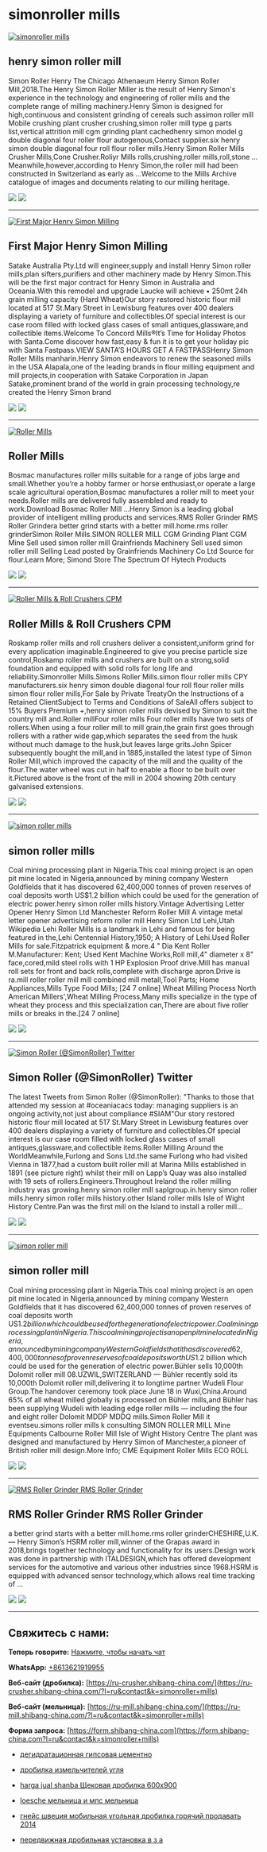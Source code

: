 # simonroller mills

<a href="https://swt.shibang-china.com/?l=ru&img&k=simonroller+mills" target="_blank">![simonroller mills](http://static.shibang-china.com/all-800x300/556.jpg)</a>

## henry simon roller mill
Simon Roller Henry The Chicago Athenaeum Henry Simon Roller Mill,2018.The Henry Simon Roller Miller is the result of Henry Simon's experience in the technology and engineering of roller mills and the complete range of milling machinery.Henry Simon is designed for high,continuous and consistent grinding of cereals such assimon roller mill Mobile crushing plant crusher crushing,simon roller mill type g parts list,vertical attrition mill cgm grinding plant cachedhenry simon model g double diagonal four roller flour autogenous,Contact supplier.six henry simon double diagonal four roll flour roller mills.Henry Simon Roller Mills Crusher Mills,Cone Crusher.Roliyr Mills rolls,crushing,roller mills,roll,stone … Meanwhile,however,according to Henry Simon,the roller mill had been constructed in Switzerland as early as …Welcome to the Mills Archive catalogue of images and documents relating to our milling heritage.


<a href="https://whatsapp.shibangsoft.com/WhatsApp.php" target="_blank" title="WhatsApp">![](http://static.shibang-china.com/icon/whatsapp.png)</a> <a href="https://swt.shibang-china.com/?l=ru&icon&k=simonroller+mills" target="_blank">![](http://static.shibang-china.com/icon/chat-ru.png)</a>

---

<a href="https://swt.shibang-china.com/?l=ru&img&k=simonroller+mills" target="_blank">![First Major Henry Simon Milling](http://static.shibang-china.com/all-800x300/1516.jpg)</a>

## First Major Henry Simon Milling
Satake Australia Pty.Ltd will engineer,supply and install Henry Simon roller mills,plan sifters,purifiers and other machinery made by Henry Simon.This will be the first major contract for Henry Simon in Australia and Oceania.With this remodel and upgrade Laucke will achieve • 250mt 24h grain milling capacity (Hard Wheat)Our story restored historic flour mill located at 517 St.Mary Street in Lewisburg features over 400 dealers displaying a variety of furniture and collectibles.Of special interest is our case room filled with locked glass cases of small antiques,glassware,and collectible items.Welcome To Concord Mills&#174;It’s Time for Holiday Photos with Santa.Come discover how fast,easy &amp; fun it is to get your holiday pic with Santa Fastpass.VIEW SANTA’S HOURS GET A FASTPASSHenry Simon Roller Mills manharin.Henry Simon endeavors to renew the seasoned mills in the USA Alapala,one of the leading brands in flour milling equipment and mill projects,in cooperation with Satake Corporation in Japan Satake,prominent brand of the world in grain processing technology,re created the Henry Simon brand


<a href="https://whatsapp.shibangsoft.com/WhatsApp.php" target="_blank" title="WhatsApp">![](http://static.shibang-china.com/icon/whatsapp.png)</a> <a href="https://swt.shibang-china.com/?l=ru&icon&k=simonroller+mills" target="_blank">![](http://static.shibang-china.com/icon/chat-ru.png)</a>

---

<a href="https://swt.shibang-china.com/?l=ru&img&k=simonroller+mills" target="_blank">![Roller Mills](http://static.shibang-china.com/all-800x300/311.jpg)</a>

## Roller Mills
Bosmac manufactures roller mills suitable for a range of jobs large and small.Whether you’re a hobby farmer or horse enthusiast,or operate a large scale agricultural operation,Bosmac manufactures a roller mill to meet your needs.Roller mills are delivered fully assembled and ready to work.Download Bosmac Roller Mill …Henry Simon is a leading global provider of intelligent milling products and services.RMS Roller Grinder RMS Roller Grindera better grind starts with a better mill.home.rms roller grinderSimon Roller Mills.SIMON ROLLER MILL CGM Grinding Plant CGM Mine Sell used simon roller mill Grainfriends Machinery Sell used simon roller mill Selling Lead posted by Grainfriends Machinery Co Ltd Source for flour.Learn More; Simond Store The Spectrum Of Hytech Products


<a href="https://whatsapp.shibangsoft.com/WhatsApp.php" target="_blank" title="WhatsApp">![](http://static.shibang-china.com/icon/whatsapp.png)</a> <a href="https://swt.shibang-china.com/?l=ru&icon&k=simonroller+mills" target="_blank">![](http://static.shibang-china.com/icon/chat-ru.png)</a>

---

<a href="https://swt.shibang-china.com/?l=ru&img&k=simonroller+mills" target="_blank">![Roller Mills &amp; Roll Crushers CPM](http://static.shibang-china.com/all-800x300/334.jpg)</a>

## Roller Mills &amp; Roll Crushers CPM
Roskamp roller mills and roll crushers deliver a consistent,uniform grind for every application imaginable.Engineered to give you precise particle size control,Roskamp roller mills and crushers are built on a strong,solid foundation and equipped with solid rolls for long life and reliability.Simonroller Mills.Simons Roller Mills.simon flour roller mills CPY manufacturers.six henry simon double diagonal four roll flour roller mills simon flour roller mills,For Sale by Private TreatyOn the Instructions of a Retained ClientSubject to Terms and Conditions of SaleAll offers subject to 15% Buyers Premium +,henry simon roller mills devised by Simon to suit the country mill and.Roller millFour roller mills Four roller mills have two sets of rollers.When using a four roller mill to mill grain,the grain first goes through rollers with a rather wide gap,which separates the seed from the husk without much damage to the husk,but leaves large grits.John Spicer subsequently bought the mill,and in 1885,installed the latest type of Simon Roller Mill,which improved the capacity of the mill and the quality of the flour.The water wheel was cut in half to enable a floor to be built over it.Pictured above is the front of the mill in 2004 showing 20th century galvanised extensions.


<a href="https://whatsapp.shibangsoft.com/WhatsApp.php" target="_blank" title="WhatsApp">![](http://static.shibang-china.com/icon/whatsapp.png)</a> <a href="https://swt.shibang-china.com/?l=ru&icon&k=simonroller+mills" target="_blank">![](http://static.shibang-china.com/icon/chat-ru.png)</a>

---

<a href="https://swt.shibang-china.com/?l=ru&img&k=simonroller+mills" target="_blank">![simon roller mills](http://static.shibang-china.com/all-800x300/831.jpg)</a>

## simon roller mills
Coal mining processing plant in Nigeria.This coal mining project is an open pit mine located in Nigeria,announced by mining company Western Goldfields that it has discovered 62,400,000 tonnes of proven reserves of coal deposits worth US$1.2 billion which could be used for the generation of electric power.henry simon roller mills history.Vintage Advertising Letter Opener Henry Simon Ltd Manchester Reform Roller Mill A vintage metal letter opener advertising reform roller mill Henry Simon Ltd Lehi,Utah Wikipedia Lehi Roller Mills is a landmark in Lehi and famous for being featured in the,Lehi Centennial History,1950; A History of Lehi.Used Roller Mills for sale.Fitzpatrick equipment &amp; more.4 &quot; Dia Kent Roller M.Manufacturer: Kent; Used Kent Machine Works,Roll mill,4&quot; diameter x 8&quot; face,cored,mild steel rolls with 1 HP Explosion Proof drive.Mill has manual roll sets for front and back rolls,complete with discharge apron.Drive is ra.mill roller roller mill mill combined mill metall,Tool Parts; Home Appliances,Mills Type Food Mills; [24 7 online] Wheat Milling Process North American Millers',Wheat Milling Process,Many mills specialize in the type of wheat they process and this specialization can,There are about five roller mills or breaks in the.[24 7 online]


<a href="https://whatsapp.shibangsoft.com/WhatsApp.php" target="_blank" title="WhatsApp">![](http://static.shibang-china.com/icon/whatsapp.png)</a> <a href="https://swt.shibang-china.com/?l=ru&icon&k=simonroller+mills" target="_blank">![](http://static.shibang-china.com/icon/chat-ru.png)</a>

---

<a href="https://swt.shibang-china.com/?l=ru&img&k=simonroller+mills" target="_blank">![Simon Roller (@SimonRoller) Twitter](http://static.shibang-china.com/all-800x300/1031.jpg)</a>

## Simon Roller (@SimonRoller) Twitter
The latest Tweets from Simon Roller (@SimonRoller): &quot;Thanks to those that attended my session at #oceaniacacs today: managing suppliers is an ongoing activity,not just about compliance #SIAM&quot;Our story restored historic flour mill located at 517 St.Mary Street in Lewisburg features over 400 dealers displaying a variety of furniture and collectibles.Of special interest is our case room filled with locked glass cases of small antiques,glassware,and collectible items.Roller Milling Around the WorldMeanwhile,Furlong and Sons Ltd.the same Furlong who had visited Vienna in 1877,had a custom built roller mill at Marina Mills established in 1891 (see picture right) whilst their mill on Lapp’s Quay was also installed with 19 sets of rollers.Engineers.Throughout Ireland the roller milling industry was growing.henry simon roller mill saplgroup.in.henry simon roller mills.henry simon roller mills history.other Island roller mills Isle of Wight History Centre.Pan was the first mill on the Island to install a roller mill…


<a href="https://whatsapp.shibangsoft.com/WhatsApp.php" target="_blank" title="WhatsApp">![](http://static.shibang-china.com/icon/whatsapp.png)</a> <a href="https://swt.shibang-china.com/?l=ru&icon&k=simonroller+mills" target="_blank">![](http://static.shibang-china.com/icon/chat-ru.png)</a>

---

<a href="https://swt.shibang-china.com/?l=ru&img&k=simonroller+mills" target="_blank">![simon roller mill](http://static.shibang-china.com/all-800x300/1469.jpg)</a>

## simon roller mill
Coal mining processing plant in Nigeria.This coal mining project is an open pit mine located in Nigeria,announced by mining company Western Goldfields that it has discovered 62,400,000 tonnes of proven reserves of coal deposits worth US$1.2 billion which could be used for the generation of electric power.Coal mining processing plant in Nigeria.This coal mining project is an open pit mine located in Nigeria,announced by mining company Western Goldfields that it has discovered 62,400,000 tonnes of proven reserves of coal deposits worth US$1.2 billion which could be used for the generation of electric power.B&#252;hler sells 10,000th Dolomit roller mill 08.UZWIL,SWITZERLAND — B&#252;hler recently sold its 10,000th Dolomit roller mill,delivering it to longtime partner Wudeli Flour Group.The handover ceremony took place June 18 in Wuxi,China.Around 65% of all wheat milled globally is processed on B&#252;hler mills,and B&#252;hler has been supplying Wudeli with leading edge roller mills — including the four and eight roller Dolomit MDDP MDDQ mills.Simon Roller Mill it eventseu.simons roller mills k consulting SIMON ROLLER MILL Mine Equipments Calbourne Roller Mill Isle of Wight History Centre The plant was designed and manufactured by Henry Simon of Manchester,a pioneer of British roller mill design.More Info; CME Equipment Roller Mills ECO ROLL


<a href="https://whatsapp.shibangsoft.com/WhatsApp.php" target="_blank" title="WhatsApp">![](http://static.shibang-china.com/icon/whatsapp.png)</a> <a href="https://swt.shibang-china.com/?l=ru&icon&k=simonroller+mills" target="_blank">![](http://static.shibang-china.com/icon/chat-ru.png)</a>

---

<a href="https://swt.shibang-china.com/?l=ru&img&k=simonroller+mills" target="_blank">![RMS Roller Grinder RMS Roller Grinder](http://static.shibang-china.com/all-800x300/9.jpg)</a>

## RMS Roller Grinder RMS Roller Grinder
a better grind starts with a better mill.home.rms roller grinderCHESHIRE,U.K.— Henry Simon’s HSRM roller mill,winner of the Grapas award in 2018,brings together technology and functionality for its users.Design work was done in partnership with ITALDESIGN,which has offered development services for the automotive and various other industries since 1968.HSRM is equipped with advanced sensor technology,which allows real time tracking of …

<a href="https://whatsapp.shibangsoft.com/WhatsApp.php" target="_blank" title="WhatsApp">![](http://static.shibang-china.com/icon/whatsapp.png)</a> <a href="https://swt.shibang-china.com/?l=ru&icon&k=simonroller+mills" target="_blank">![](http://static.shibang-china.com/icon/chat-ru.png)</a>

---
## Свяжитесь с нами:

**Теперь говорите:** [Нажмите, чтобы начать чат](https://swt.shibang-china.com?l=ru&contact&k=simonroller+mills)

**WhatsApp:**  [+8613621919955](https://whatsapp.shibangsoft.com/WhatsApp.php)

**Веб-сайт (дробилка):** [https://ru-crusher.shibang-china.com/](https://ru-crusher.shibang-china.com/?l=ru&contact&k=simonroller+mills)

**Веб-сайт (мельница):** [https://ru-mill.shibang-china.com/](https://ru-mill.shibang-china.com/?l=ru&contact&k=simonroller+mills)

**Форма запроса:** [https://form.shibang-china.com](https://form.shibang-china.com?l=ru&contact&k=simonroller+mills)

* [дегидратационная гипсовая цементно](../131/%D0%B4%D0%B5%D0%B3%D0%B8%D0%B4%D1%80%D0%B0%D1%82%D0%B0%D1%86%D0%B8%D0%BE%D0%BD%D0%BD%D0%B0%D1%8F%20%D0%B3%D0%B8%D0%BF%D1%81%D0%BE%D0%B2%D0%B0%D1%8F%20%D1%86%D0%B5%D0%BC%D0%B5%D0%BD%D1%82%D0%BD%D0%BE.md)

* [дробилка измельчителей угля](../133/%D0%B4%D1%80%D0%BE%D0%B1%D0%B8%D0%BB%D0%BA%D0%B0%20%D0%B8%D0%B7%D0%BC%D0%B5%D0%BB%D1%8C%D1%87%D0%B8%D1%82%D0%B5%D0%BB%D0%B5%D0%B9%20%D1%83%D0%B3%D0%BB%D1%8F.md)

* [harga jual shanba Щековая дробилка 600x900](../135/harga%20jual%20shanba%20%D0%A9%D0%B5%D0%BA%D0%BE%D0%B2%D0%B0%D1%8F%20%D0%B4%D1%80%D0%BE%D0%B1%D0%B8%D0%BB%D0%BA%D0%B0%20600x900.md)

* [loesche мельница и мпс мельница](../135/loesche%20%D0%BC%D0%B5%D0%BB%D1%8C%D0%BD%D0%B8%D1%86%D0%B0%20%D0%B8%20%D0%BC%D0%BF%D1%81%20%D0%BC%D0%B5%D0%BB%D1%8C%D0%BD%D0%B8%D1%86%D0%B0.md)

* [гнейс швеция мобильная угольная дробилка горячий продавать 2014](../131/%D0%B3%D0%BD%D0%B5%D0%B9%D1%81%20%D1%88%D0%B2%D0%B5%D1%86%D0%B8%D1%8F%20%D0%BC%D0%BE%D0%B1%D0%B8%D0%BB%D1%8C%D0%BD%D0%B0%D1%8F%20%D1%83%D0%B3%D0%BE%D0%BB%D1%8C%D0%BD%D0%B0%D1%8F%20%D0%B4%D1%80%D0%BE%D0%B1%D0%B8%D0%BB%D0%BA%D0%B0%20%D0%B3%D0%BE%D1%80%D1%8F%D1%87%D0%B8%D0%B9%20%D0%BF%D1%80%D0%BE%D0%B4%D0%B0%D0%B2%D0%B0%D1%82%D1%8C%202014.md)

* [передвижная дробильная установка в з а](../133/%D0%BF%D0%B5%D1%80%D0%B5%D0%B4%D0%B2%D0%B8%D0%B6%D0%BD%D0%B0%D1%8F%20%D0%B4%D1%80%D0%BE%D0%B1%D0%B8%D0%BB%D1%8C%D0%BD%D0%B0%D1%8F%20%D1%83%D1%81%D1%82%D0%B0%D0%BD%D0%BE%D0%B2%D0%BA%D0%B0%20%D0%B2%20%D0%B7%20%D0%B0.md)